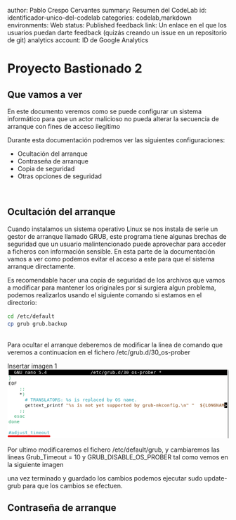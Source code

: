 author: Pablo Crespo Cervantes
summary: Resumen del CodeLab 
id: identificador-unico-del-codelab 
categories: codelab,markdown 
environments: Web 
status: Published 
feedback link: Un enlace en el que los usuarios puedan darte feedback (quizás creando un issue en un repositorio de git) 
analytics account: ID de Google Analytics 
 

# Proyecto Bastionado 2

## Que vamos a ver

En este documento veremos como se puede configurar un sistema informático para que un actor malicioso no pueda alterar la secuencia de arranque con fines de acceso ilegítimo

Durante esta documentación podremos ver las siguientes configuraciones:

- Ocultación del arranque
- Contraseña de arranque 
- Copia de seguridad
- Otras opciones de seguridad

</ul>

<br>

## Ocultación del arranque

Cuando instalamos un sistema operativo Linux se nos instala de serie un gestor de arranque llamado GRUB, este programa tiene algunas brechas de seguridad que un usuario malintencionado puede aprovechar para acceder a ficheros con información sensible. En esta parte de la documentación vamos a ver como podemos evitar el acceso a este para que el sistema arranque directamente.

Es recomendable hacer una copia de seguridad de los archivos que vamos a modificar para mantener los originales por si surgiera algun problema, podemos realizarlos usando el siguiente comando si estamos en el directorio: 
<br>
```sh
cd /etc/default
cp grub grub.backup
```
<br>
Para ocultar el arranque deberemos de modificar la linea de comando que veremos a continuacion en el fichero /etc/grub.d/30_os-prober

Insertar imagen 1
![This is an image](/img/imagengrub1.png)



Por ultimo modificaremos el fichero /etc/default/grub, y cambiaremos las lineas Grub_Timeout = 10 y  GRUB_DISABLE_OS_PROBER tal como vemos en la siguiente imagen


una vez terminado y guardado los cambios podemos ejecutar sudo update-grub para que los cambios se efectuen.

## Contraseña de arranque

